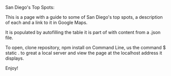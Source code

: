 San Diego's Top Spots:

This is a page with a guide to some of San Diego's top spots, a description of each
and a link to it in Google Maps. 

It is populated by autofilling the table it is part of with content from a .json file. 

To open, clone repository, npm install on Command Line, us the command $ static .
to great a local server and view the page at the localhost address it displays. 

Enjoy! 